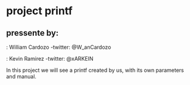 # project printf 
## pressente by:

: William Cardozo -twitter: @W_anCardozo

: Kevin Ramirez -twitter: @xARKEIN

In this project we will see a printf created by us, with its own parameters and manual.
